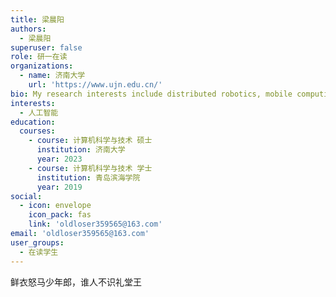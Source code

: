 ```yaml
---
title: 梁晨阳
authors:
  - 梁晨阳
superuser: false
role: 研一在读
organizations:
  - name: 济南大学
    url: 'https://www.ujn.edu.cn/'
bio: My research interests include distributed robotics, mobile computing and programmable matter.
interests:
  - 人工智能
education:
  courses:
    - course: 计算机科学与技术 硕士
      institution: 济南大学
      year: 2023
    - course: 计算机科学与技术 学士
      institution: 青岛滨海学院
      year: 2019
social:
  - icon: envelope
    icon_pack: fas
    link: 'oldloser359565@163.com'
email: 'oldloser359565@163.com'
user_groups:
  - 在读学生
---
```

鲜衣怒马少年郎，谁人不识礼堂王